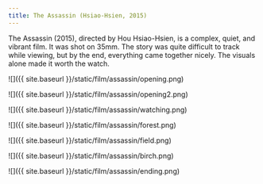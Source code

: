 ```yaml
---
title: The Assassin (Hsiao-Hsien, 2015)
---
```


The Assassin (2015), directed by Hou Hsiao-Hsien, is a complex, quiet, and vibrant film. It was shot on 35mm.
The story was quite difficult to track while viewing, but by the end, everything came together nicely. The
visuals alone made it worth the watch.

![]({{ site.baseurl }}/static/film/assassin/opening.png)

![]({{ site.baseurl }}/static/film/assassin/opening2.png)

![]({{ site.baseurl }}/static/film/assassin/watching.png)

![]({{ site.baseurl }}/static/film/assassin/forest.png)

![]({{ site.baseurl }}/static/film/assassin/field.png)

![]({{ site.baseurl }}/static/film/assassin/birch.png)

![]({{ site.baseurl }}/static/film/assassin/ending.png)
